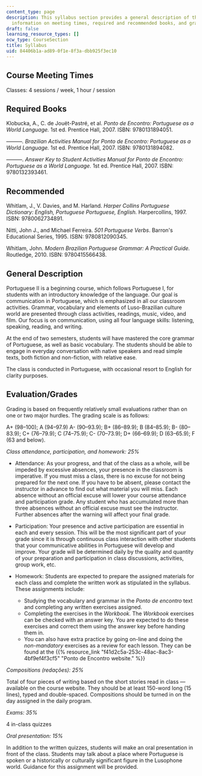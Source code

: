 ```yaml
---
content_type: page
description: This syllabus section provides a general description of the course and
  information on meeting times, required and recommended books, and grading.
draft: false
learning_resource_types: []
ocw_type: CourseSection
title: Syllabus
uid: 84406b1a-ad89-0f1e-8f3a-dbb925f3ec10
---
```

## Course Meeting Times

Classes: 4 sessions / week, 1 hour / session

## Required Books

Klobucka, A., C. de Jouët-Pastré, et al. *Ponto de Encontro:* *Portuguese as a World Language.* 1st ed. Prentice Hall, 2007. ISBN: 9780131894051.

———*. Brazilian Activities Manual for Ponto de Encontro: Portuguese as a World Language.* 1st ed. Prentice Hall, 2007. ISBN: 9780131894082.

———. *Answer Key to Student Activities Manual for Ponto de Encontro: Portuguese as a World Language.* 1st ed. Prentice Hall, 2007. ISBN: 9780132393461.

## Recommended

Whitlam, J., V. Davies, and M. Harland. *Harper Collins Portuguese Dictionary: English, Portuguese Portuguese, English.* Harpercollins, 1997. ISBN: 9780062734891.

Nitti, John J., and Michael Ferreira. *501 Portuguese Verbs*. Barron's Educational Series, 1995. ISBN: 9780812090345.

Whitlam, John. *Modern Brazilian Portuguese Grammar: A Practical Guide.* Routledge, 2010. ISBN: 9780415566438.

## General Description

Portuguese II is a beginning course, which follows Portuguese I, for students with an introductory knowledge of the language. Our goal is communication in Portuguese, which is emphasized in all our classroom activities. Grammar, vocabulary and elements of Luso-Brazilian culture world are presented through class activities, readings, music, video, and film. Our focus is on communication, using all four language skills: listening, speaking, reading, and writing.

At the end of two semesters, students will have mastered the core grammar of Portuguese, as well as basic vocabulary. The students should be able to engage in everyday conversation with native speakers and read simple texts, both fiction and non-fiction, with relative ease.

The class is conducted in Portuguese, with occasional resort to English for clarity purposes.

## Evaluation/Grades

Grading is based on frequently relatively small evaluations rather than on one or two major hurdles. The grading scale is as follows:

A+ (98–100); A (94–97.9) A- (90–93.9); B+ (86–89.9); B (84–85.9); B- (80–83.9); C+ (76–79.9); C (74–75.9); C- (70–73.9); D+ (66–69.9); D (63–65.9); F (63 and below).

*Class attendance, participation, and homework: 25%*

- Attendance: As your progress, and that of the class as a whole, will be impeded by excessive absences, your presence in the classroom is imperative. If you must miss a class, there is no excuse for not being prepared for the next one. If you have to be absent, please contact the instructor in advance to find out what material you will miss. Each absence without an official excuse will lower your course attendance and participation grade. Any student who has accumulated more than three absences without an official excuse must see the instructor. Further absences after the warning will affect your final grade.
- Participation: Your presence and active participation are essential in each and every session. This will be the most significant part of your grade since it is through continuous class interaction with other students that your communicative abilities in Portuguese will develop and improve. Your grade will be determined daily by the quality and quantity of your preparation and participation in class discussions, activities, group work, etc.
- Homework: Students are expected to prepare the assigned materials for each class and complete the written work as stipulated in the syllabus. These assignments include:    
      
    - Studying the vocabulary and grammar in the *Ponto de encontro* text and completing any written exercises assigned.
    - Completing the exercises in the *Workbook.* The *Workbook* exercises can be checked with an answer key. You are expected to do these exercises and correct them using the answer key before handing them in.
    - You can also have extra practice by going on-line and doing the *non-mandatory* exercises as a review for each lesson. They can be found at the {{% resource_link "f41d2c5a-253c-48ac-8ac3-4bf9ef4f3cf5" "Ponto de Encontro website." %}}

*Compositions (redações): 25%*

Total of four pieces of writing based on the short stories read in class — available on the course website. They should be at least 150-word long (15 lines), typed and double-spaced. Compositions should be turned in on the day assigned in the daily program.

*Exams: 35%*

4 in-class quizzes

*Oral presentation: 15%*

In addition to the written quizzes, students will make an oral presentation in front of the class. Students may talk about a place where Portuguese is spoken or a historically or culturally significant figure in the Lusophone world. Guidance for this assignment will be provided.